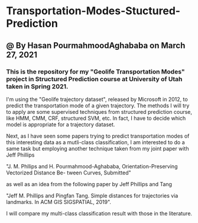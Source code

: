 # Transportation-Modes-Stuctured-Prediction

## @ By Hasan PourmahmoodAghababa on March 27, 2021

### This is the repository for my "Geolife Transportation Modes" project in Structured Prediction course at University of Utah taken in Spring 2021.

I'm using the "Geolife trajectory dataset", released by Microsoft in 2012, to predict the transportation mode of a given trajectory. The methods I will try to apply are some supervised techniques from structured prediction course, like HMM, CMM, CRF, structured SVM, etc. In fact, I have to decide which model is appropriate for a trajectory dataset. 

Next, as I have seen some papers trying to predict transportation modes of this interesting data as a mutli-class classification, I am interested to do a same task but employing another technique taken from my joint paper with Jeff Phillips 

"J. M. Phllips and H. Pourmahmood-Aghababa, Orientation-Preserving Vectorized Distance Be- tween Curves, Submitted"

as well as an idea from the following paper by Jeff Phillips and Tang

"Jeff M. Phillips and Pingfan Tang. Simple distances for trajectories via landmarks. In ACM GIS SIGSPATIAL, 2019".

I will compare my multi-class classification result with those in the literature. 
